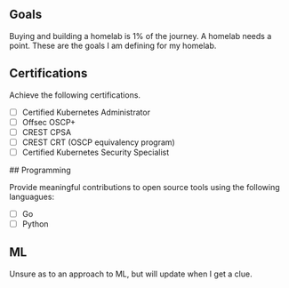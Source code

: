 ## Goals

Buying and building a homelab is 1% of the journey. A homelab needs a point.
These are the goals I am defining for my homelab.

## Certifications

Achieve the following certifications.

- [ ] Certified Kubernetes Administrator
- [ ] Offsec OSCP+
- [ ] CREST CPSA
- [ ] CREST CRT (OSCP equivalency program)
- [ ] Certified Kubernetes Security Specialist

## Programming

Provide meaningful contributions to open source tools using the following languagues:

- [ ] Go
- [ ] Python

## ML

Unsure as to an approach to ML, but will update when I get a clue.